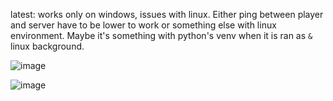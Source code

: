 latest: works only on windows, issues with linux. Either ping between player and server have to be lower to work or something else with linux environment. 
Maybe it's something with python's venv when it is ran as  `&` linux background.

![image](https://github.com/publicdomain-nocopyright/7DTD-Public-Vanilla-Server/assets/21064622/8adcf9d6-9ae2-4e3e-a3b7-36b86447519c)

![image](https://github.com/publicdomain-nocopyright/7DTD-Public-Vanilla-Server/assets/21064622/e3a9b941-2692-4c11-80ef-3e78589c6e29)
